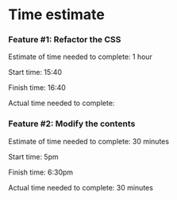# Time estimate 

### Feature #1: Refactor the CSS

Estimate of time needed to complete: 1 hour

Start time: 15:40

Finish time: 16:40

Actual time needed to complete: 

### Feature #2: Modify the contents

Estimate of time needed to complete: 30 minutes

Start time: 5pm

Finish time: 6:30pm

Actual time needed to complete: 30 minutes
